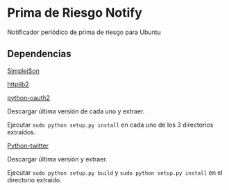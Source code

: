 Prima de Riesgo Notify
======================

Notificador periódico de prima de riesgo para Ubuntu

## Dependencias

[SimplejSon](http://cheeseshop.python.org/pypi/simplejson)

[httplib2](http://code.google.com/p/httplib2/) 

[python-oauth2](http://github.com/simplegeo/python-oauth2)

Descargar última versión de cada uno y extraer.

Ejecutar `sudo python setup.py install` en cada uno de los 3 directorios extraídos. 

[Python-twitter](http://code.google.com/p/python-twitter/)

Descargar última versión y extraer.

Ejecutar `sudo python setup.py build` y `sudo python setup.py install` en el directorio extraído.


